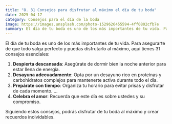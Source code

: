 ```yaml
---
title: "8. 31 Consejos para disfrutar al máximo el día de tu boda"
date: 2025-04-17
category: Consejos para el día de la boda
image: https://images.unsplash.com/photo-1529626455594-4ff0802cfb7e
summary: El día de tu boda es uno de los más importantes de tu vida. Para asegurarte de que todo salga perfecto y puedas disfrutarlo al máximo, aquí tienes 31 consejos esenciales
---
```

El día de tu boda es uno de los más importantes de tu vida. Para asegurarte de que todo salga perfecto y puedas disfrutarlo al máximo, aquí tienes 31 consejos esenciales:

1. **Despierta descansada**: Asegúrate de dormir bien la noche anterior para estar llena de energía.
2. **Desayuna adecuadamente**: Opta por un desayuno rico en proteínas y carbohidratos complejos para mantenerte activa durante todo el día.
3. **Prepárate con tiempo**: Organiza tu horario para evitar prisas y disfrutar de cada momento.
...
31. **Celebra el amor**: Recuerda que este día es sobre ustedes y su compromiso.

Siguiendo estos consejos, podrás disfrutar de tu boda al máximo y crear recuerdos inolvidables.